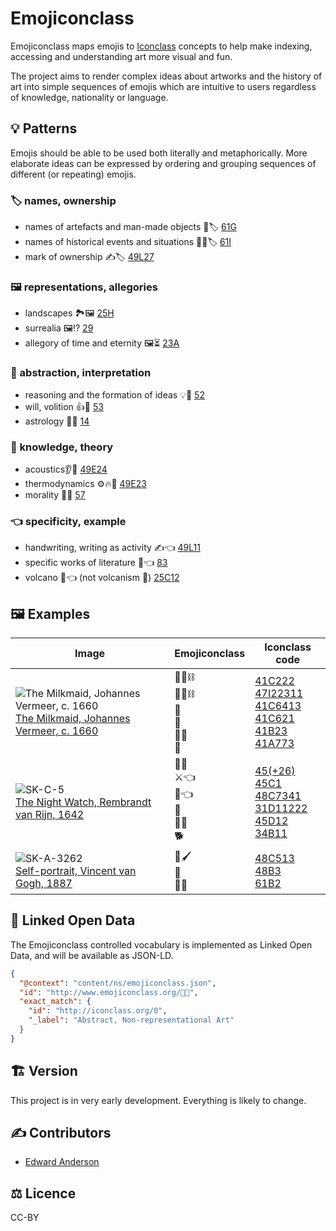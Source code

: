 # Emojiconclass

Emojiconclass maps emojis to [Iconclass](http://iconclass.org/) concepts to help make indexing, accessing and understanding art more visual and fun.

The project aims to render complex ideas about artworks and the history of art into simple sequences of emojis which are intuitive to users regardless of knowledge, nationality or language.



## 💡 Patterns

Emojis should be able to be used both literally and metaphorically. More elaborate ideas can be expressed by ordering and grouping sequences of different (or repeating) emojis.



### 🏷️ names, ownership

* names of artefacts and man-made objects 🏺🏷️ [61G](http://iconclass.org/61G)
* names of historical events and situations 📜📅🏷️ [61I](http://iconclass.org/61I)
* mark of ownership ✍️🏷️ [49L27](http://iconclass.org/49L27)

### 🖼️ representations, allegories

* landscapes 🏞️🖼️ [25H](http://iconclass.org/25H)
* surrealia 🖼️⁉️ [29](http://iconclass.org/29)
* allegory of time and eternity 🖼️⏳ [23A](http://iconclass.org/23A)

### 🤔 abstraction, interpretation

* reasoning and the formation of ideas 💡🤔️ [52](http://iconclass.org/52)
* will, volition 👍🤔️ [53](http://iconclass.org/53)
* astrology 🌌🤔 [14](http://iconclass.org/14)

### 💭 knowledge, theory

* acoustics👂💭 [49E24](http://iconclass.org/49E24)
* thermodynamics ⚙️🔥💭 [49E23](http://iconclass.org/49E23)
* morality 💭🤔️ [57](http://iconclass.org/57)

### 👈 specificity, example

* handwriting, writing as activity ✍️👈 [49L11](http://iconclass.org/49L11)
* specific works of literature 📖👈 [83](http://iconclass.org/83)
* volcano 🌋👈 (not volcanism 🌋) [25C12](http://iconclass.org/25C12)



## 🖼️ Examples

| Image                                                        | Emojiconclass                                | Iconclass code                                               |
| ------------------------------------------------------------ | -------------------------------------------- | ------------------------------------------------------------ |
| ![The Milkmaid, Johannes Vermeer, c. 1660](https://lh3.googleusercontent.com/cRtF3WdYfRQEraAcQz8dWDJOq3XsRX-h244rOw6zwkHtxy7NHjJOany7u4I2EG_uMAfNwBLHkFyLMENzpmfBTSYXIH_F=w300)<br />[The Milkmaid, Johannes Vermeer, c. 1660](http://hdl.handle.net/10934/RM0001.COLLECT.6417) | 👩‍🍳⛓️<br /> 🥛👩⛓️<br />🥛<br /> 🍞<br /> 🦶🔥<br />🏺 | [41C222](http://iconclass.org/41C222)<br />[47I22311](http://iconclass.org/47I22311)<br/>[41C6413](http://iconclass.org/41C6413)<br/>[41C621](http://iconclass.org/41C621)<br />[41B23](http://iconclass.org/41B23)<br/>[41A773](http://iconclass.org/41A773) |
| ![SK-C-5](https://lh3.googleusercontent.com/J-mxAE7CPu-DXIOx4QKBtb0GC4ud37da1QK7CzbTIDswmvZHXhLm4Tv2-1H3iBXJWAW_bHm7dMl3j5wv_XiWAg55VOM=w300)<br />[The Night Watch, Rembrandt van Rijn, 1642](http://hdl.handle.net/10934/RM0001.COLLECT.5216) | 💂🧑<br />⚔️👈<br />🥁👈<br />👧<br />💂🏴<br />🐕     | [45(+26)](http://iconclass.org/45(+26))<br />[45C1](http://iconclass.org/45C1)<br />[48C7341](http://iconclass.org/48C7341)<br />[31D11222](http://iconclass.org/31D11222)<br />[45D12](http://iconclass.org/45D12)<br />[34B11](http://iconclass.org/34B11) |
| ![SK-A-3262](https://lh3.googleusercontent.com/Ckjq-HkB2XhEsbuMsei0MR5fLTODfkcXY8qQTG-XLHVxE0jLO9DnSYaVE8n1kCrcm9AMKzoWB2w03LrY0v7eoj5hYw=w300)<br />[Self-portrait, Vincent van Gogh, 1887](http://hdl.handle.net/10934/RM0001.COLLECT.9617) | 🤳🖌️<br />🤳<br />📜🙂                            | [48C513](http://iconclass.org/48C513)<br />[48B3](http://iconclass.org/48B3)<br />[61B2](http://iconclass.org/61B2) |



## 🔗 Linked Open Data

The Emojiconclass controlled vocabulary is implemented as Linked Open Data, and will be available as JSON-LD.

~~~json
{
  "@context": "content/ns/emojiconclass.json",
  "id": "http://www.emojiconclass.org/🎨🤔",
  "exact_match": {
    "id": "http://iconclass.org/0",
    "_label": "Abstract, Non-representational Art"
  }
}
~~~



## 🏗️ Version

This project is in very early development. Everything is likely to change.



## ✍️ Contributors

* [Edward Anderson](https://twitter.com/anderson_edw)



## ⚖️ Licence

CC-BY